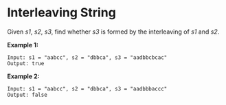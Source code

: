 # Interleaving String

Given _s1_, _s2_, _s3_, find whether _s3_ is formed by the interleaving of _s1_ and _s2_.

__Example 1:__

```
Input: s1 = "aabcc", s2 = "dbbca", s3 = "aadbbcbcac"
Output: true
```

__Example 2:__

```
Input: s1 = "aabcc", s2 = "dbbca", s3 = "aadbbbaccc"
Output: false
```